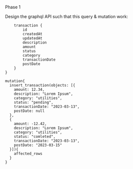 Phase 1

Design the graphql API such that this query & mutation work:

```query getTransactions {
	transaction {
		id
		createdAt
		updatedAt
		description
		amount
		status
		category
		transactionDate
		postDate
	}
}
```

```
mutation{
  insert_transaction(objects: [{
    amount: 12.34,
    description: "Lorem Ipsum",
    category: "utilities",
    status: "pending",
    transactionDate: "2023-03-13",
    postDate: null
  },
  {
    amount: -12.42,
    description: "Lorem Ipsum",
    category: "utilities",
    status: "comleted",
    transactionDate: "2023-03-13",
    postDate: "2023-03-15"
  }]){
    affected_rows
  }
}
```
